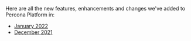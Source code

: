 Here are all the new features, enhancements and changes we've added to Percona Platform in:

- [January 2022](january-2022.md) 
- [December 2021](december-2021.md)